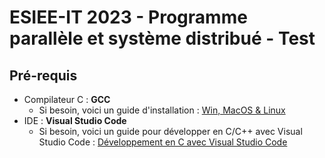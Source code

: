 # ESIEE-IT 2023 - Programme parallèle et système distribué - Test
 
## Pré-requis

- Compilateur C : **GCC**
  - Si besoin, voici un guide d'installation : [Win, MacOS & Linux](Dev_C_And_C++_Install_GCC.md)
- IDE : **Visual Studio Code**
  - Si besoin, voici un guide pour développer en C/C++ avec Visual Studio Code : [Développement en C avec Visual Studio Code](Dev_C_And_C++_With_VSCode.md)
